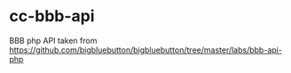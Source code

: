 cc-bbb-api
==========

BBB php API taken from  https://github.com/bigbluebutton/bigbluebutton/tree/master/labs/bbb-api-php
